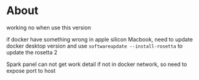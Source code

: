 # About

working no when use this version

if docker have something wrong in apple silicon Macbook, need to update docker desktop version and use `softwareupdate --install-rosetta` 
to update the rosetta 2

Spark panel can not get work detail if not in docker network, so need to expose port to host

